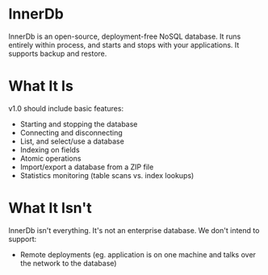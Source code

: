 InnerDb
=======
InnerDb is an open-source, deployment-free NoSQL database. It runs entirely within process, and starts and stops with your applications. It supports backup and restore.

What It Is
==========
v1.0 should include basic features:

- Starting and stopping the database
- Connecting and disconnecting 
- List, and select/use a database
- Indexing on fields
- Atomic operations
- Import/export a database from a ZIP file
- Statistics monitoring (table scans vs. index lookups)

What It Isn't
=============
InnerDb isn't everything. It's not an enterprise database. We don't intend to support:

- Remote deployments (eg. application is on one machine and talks over the network to the database)
